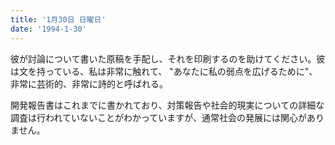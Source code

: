 ```yaml
---
title: '1月30日 日曜日'
date: '1994-1-30'
---
```

彼が討論について書いた原稿を手配し、それを印刷するのを助けてください。彼は文を持っている、私は非常に触れて、 "あなたに私の弱点を広げるために"、非常に芸術的、非常に詩的と呼ばれる。

開発報告書はこれまでに書かれており、対策報告や社会的現実についての詳細な調査は行われていないことがわかっていますが、通常社会の発展には関心がありません。